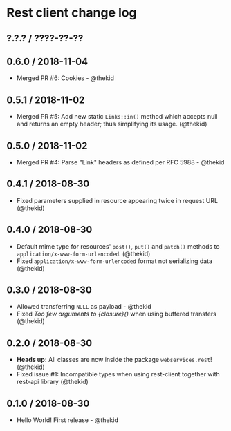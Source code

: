 Rest client change log
======================

## ?.?.? / ????-??-??

## 0.6.0 / 2018-11-04

* Merged PR #6: Cookies - @thekid

## 0.5.1 / 2018-11-02

* Merged PR #5: Add new static `Links::in()` method which accepts null
  and returns an empty header; thus simplifying its usage.
  (@thekid)

## 0.5.0 / 2018-11-02

* Merged PR #4: Parse "Link" headers as defined per RFC 5988 - @thekid

## 0.4.1 / 2018-08-30

* Fixed parameters supplied in resource appearing twice in request URL
  (@thekid)

## 0.4.0 / 2018-08-30

* Default mime type for resources' `post()`, `put()` and `patch()` methods
  to `application/x-www-form-urlencoded`.
  (@thekid)
* Fixed `application/x-www-form-urlencoded` format not serializing data
  (@thekid)

## 0.3.0 / 2018-08-30

* Allowed transferring `NULL` as payload - @thekid
* Fixed *Too few arguments to {closure}()* when using buffered transfers
  (@thekid)

## 0.2.0 / 2018-08-30

* **Heads up:** All classes are now inside the package `webservices.rest`!
  (@thekid)
* Fixed issue #1: Incompatible types when using rest-client together
  with rest-api library
  (@thekid)

## 0.1.0 / 2018-08-30

* Hello World! First release - @thekid